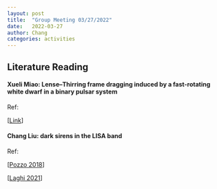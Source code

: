 ```yaml
---
layout: post
title:  "Group Meeting 03/27/2022"
date:   2022-03-27
author: Chang
categories: activities
---
```


## Literature Reading

#### Xueli Miao: Lense–Thirring frame dragging induced by a fast-rotating white dwarf in a binary pulsar system

Ref:

 [[Link](https://www.science.org/doi/epdf/10.1126/science.aax7007)]

  
#### Chang Liu: dark sirens in the LISA band

Ref: 

[[Pozzo 2018](https://arxiv.org/pdf/1703.01300.pdf)]

[[Laghi 2021](https://arxiv.org/pdf/2102.01708.pdf)]


